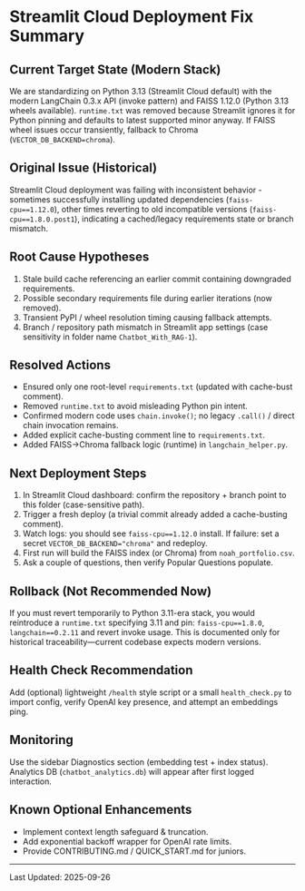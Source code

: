 # Streamlit Cloud Deployment Fix Summary

## Current Target State (Modern Stack)
We are standardizing on Python 3.13 (Streamlit Cloud default) with the modern LangChain 0.3.x API (invoke pattern) and FAISS 1.12.0 (Python 3.13 wheels available). `runtime.txt` was removed because Streamlit ignores it for Python pinning and defaults to latest supported minor anyway. If FAISS wheel issues occur transiently, fallback to Chroma (`VECTOR_DB_BACKEND=chroma`).

## Original Issue (Historical)
Streamlit Cloud deployment was failing with inconsistent behavior - sometimes successfully installing updated dependencies (`faiss-cpu==1.12.0`), other times reverting to old incompatible versions (`faiss-cpu==1.8.0.post1`), indicating a cached/legacy requirements state or branch mismatch.

## Root Cause Hypotheses
1. Stale build cache referencing an earlier commit containing downgraded requirements.
2. Possible secondary requirements file during earlier iterations (now removed).
3. Transient PyPI / wheel resolution timing causing fallback attempts.
4. Branch / repository path mismatch in Streamlit app settings (case sensitivity in folder name `Chatbot_With_RAG-1`).

## Resolved Actions
- Ensured only one root-level `requirements.txt` (updated with cache-bust comment).
- Removed `runtime.txt` to avoid misleading Python pin intent.
- Confirmed modern code uses `chain.invoke()`; no legacy `.call()` / direct chain invocation remains.
- Added explicit cache-busting comment line to `requirements.txt`.
- Added FAISS→Chroma fallback logic (runtime) in `langchain_helper.py`.

## Next Deployment Steps
1. In Streamlit Cloud dashboard: confirm the repository + branch point to this folder (case-sensitive path).
2. Trigger a fresh deploy (a trivial commit already added a cache-busting comment).
3. Watch logs: you should see `faiss-cpu==1.12.0` install. If failure: set a secret `VECTOR_DB_BACKEND="chroma"` and redeploy.
4. First run will build the FAISS index (or Chroma) from `noah_portfolio.csv`.
5. Ask a couple of questions, then verify Popular Questions populate.

## Rollback (Not Recommended Now)
If you must revert temporarily to Python 3.11-era stack, you would reintroduce a `runtime.txt` specifying 3.11 and pin: `faiss-cpu==1.8.0`, `langchain==0.2.11` and revert invoke usage. This is documented only for historical traceability—current codebase expects modern versions.

## Health Check Recommendation
Add (optional) lightweight `/health` style script or a small `health_check.py` to import config, verify OpenAI key presence, and attempt an embeddings ping.

## Monitoring
Use the sidebar Diagnostics section (embedding test + index status). Analytics DB (`chatbot_analytics.db`) will appear after first logged interaction.

## Known Optional Enhancements
- Implement context length safeguard & truncation.
- Add exponential backoff wrapper for OpenAI rate limits.
- Provide CONTRIBUTING.md / QUICK_START.md for juniors.

---
Last Updated: 2025-09-26
